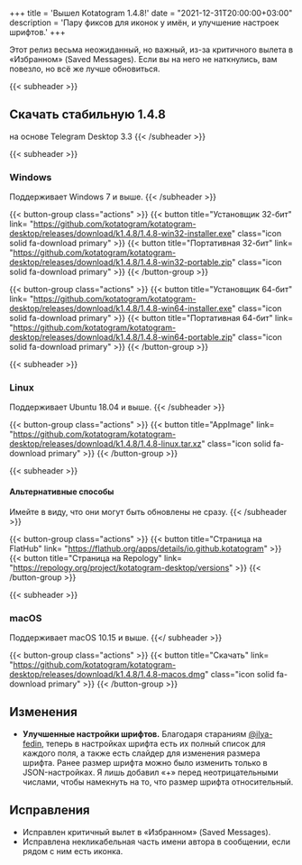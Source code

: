 +++
title = 'Вышел Kotatogram 1.4.8!'
date = "2021-12-31T20:00:00+03:00"
description = 'Пару фиксов для иконок у имён, и улучшение настроек шрифтов.'
+++

Этот релиз весьма неожиданный, но важный, из-за критичного вылета в «Избранном» (Saved Messages). Если вы на него не наткнулись, вам повезло, но всё же лучше обновиться.

{{< subheader >}}
## Скачать стабильную 1.4.8
на основе Telegram Desktop 3.3
{{< /subheader >}}

{{< subheader >}}
### Windows
Поддерживает Windows 7 и выше. 
{{< /subheader >}}

{{< button-group class="actions" >}}
    {{< button title="Установщик 32-бит" link= "https://github.com/kotatogram/kotatogram-desktop/releases/download/k1.4.8/1.4.8-win32-installer.exe" class="icon solid fa-download primary" >}}
    {{< button title="Портативная 32-бит" link= "https://github.com/kotatogram/kotatogram-desktop/releases/download/k1.4.8/1.4.8-win32-portable.zip" class="icon solid fa-download primary" >}}
{{< /button-group >}}

{{< button-group class="actions" >}}
    {{< button title="Установщик 64-бит" link= "https://github.com/kotatogram/kotatogram-desktop/releases/download/k1.4.8/1.4.8-win64-installer.exe" class="icon solid fa-download primary" >}}
    {{< button title="Портативная 64-бит" link= "https://github.com/kotatogram/kotatogram-desktop/releases/download/k1.4.8/1.4.8-win64-portable.zip" class="icon solid fa-download primary" >}}
{{< /button-group >}}

{{< subheader >}}
### Linux
Поддерживает Ubuntu 18.04 и выше.
{{< /subheader >}}

{{< button-group class="actions" >}}
    {{< button title="AppImage" link= "https://github.com/kotatogram/kotatogram-desktop/releases/download/k1.4.8/1.4.8-linux.tar.xz" class="icon solid fa-download primary" >}}
{{< /button-group >}}

{{< subheader >}}
#### Альтернативные способы
Имейте в виду, что они могут быть обновлены не сразу.
{{< /subheader >}}

{{< button-group class="actions" >}}
    {{< button title="Страница на FlatHub" link= "https://flathub.org/apps/details/io.github.kotatogram" >}}
    {{< button title="Страница на Repology" link= "https://repology.org/project/kotatogram-desktop/versions" >}}
{{< /button-group >}}

{{< subheader >}}

### macOS
Поддерживает macOS 10.15 и выше.
{{</ subheader >}}

{{< button-group class="actions" >}}
    {{< button title="Скачать" link= "https://github.com/kotatogram/kotatogram-desktop/releases/download/k1.4.8/1.4.8-macos.dmg" class="icon solid fa-download primary" >}}
{{< /button-group >}}

## Изменения
* **Улучшенные настройки шрифтов.** Благодаря стараниям [@ilya-fedin](https://github.com/ilya-fedin), теперь в настройках шрифта есть их полный список для каждого поля, а также есть слайдер для изменения размера шрифта. Ранее размер шрифта можно было изменить только в JSON-настройках. Я лишь добавил «+» перед неотрицательными числами, чтобы намекнуть на то, что размер шрифта относительный.

## Исправления
* Исправлен критичный вылет в «Избранном» (Saved Messages).
* Исправлена некликабельная часть имени автора в сообщении, если рядом с ним есть иконка.
